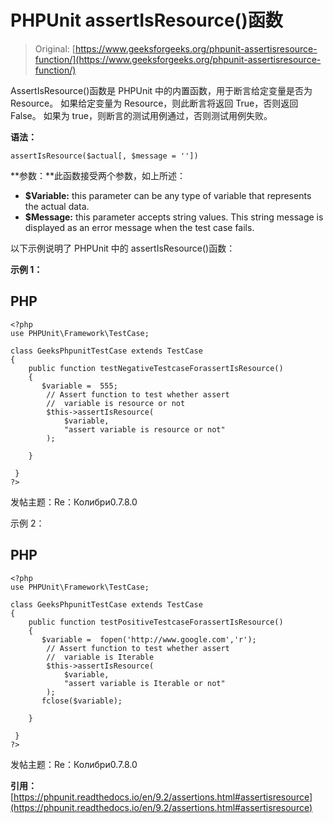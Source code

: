 # PHPUnit assertIsResource()函数

> Original: [https://www.geeksforgeeks.org/phpunit-assertisresource-function/](https://www.geeksforgeeks.org/phpunit-assertisresource-function/)

AssertIsResource()函数是 PHPUnit 中的内置函数，用于断言给定变量是否为 Resource。 如果给定变量为 Resource，则此断言将返回 True，否则返回 False。 如果为 true，则断言的测试用例通过，否则测试用例失败。

**语法：**

```
assertIsResource($actual[, $message = ''])

```

**参数：**此函数接受两个参数，如上所述：

*   **$Variable:** this parameter can be any type of variable that represents the actual data.
*   **$Message:** this parameter accepts string values. This string message is displayed as an error message when the test case fails.

以下示例说明了 PHPUnit 中的 assertIsResource()函数：

**示例 1：**

## PHP

```
<?php 
use PHPUnit\Framework\TestCase; 

class GeeksPhpunitTestCase extends TestCase 
{ 
    public function testNegativeTestcaseForassertIsResource()
    { 
       $variable =  555;
        // Assert function to test whether assert
        //  variable is resource or not
        $this->assertIsResource(
            $variable,
            "assert variable is resource or not"
        );

    }

 } 
?> 
```

发帖主题：Re：Колибри0.7.8.0

示例 2：

## PHP

```
<?php 
use PHPUnit\Framework\TestCase; 

class GeeksPhpunitTestCase extends TestCase 
{ 
    public function testPositiveTestcaseForassertIsResource()
    { 
       $variable =  fopen('http://www.google.com','r');
        // Assert function to test whether assert
        //  variable is Iterable
        $this->assertIsResource(
            $variable,
            "assert variable is Iterable or not"
        );
       fclose($variable);

    }

 } 
?> 
```

发帖主题：Re：Колибри0.7.8.0

**引用：**[https://phpunit.readthedocs.io/en/9.2/assertions.html#assertisresource](https://phpunit.readthedocs.io/en/9.2/assertions.html#assertisresource)